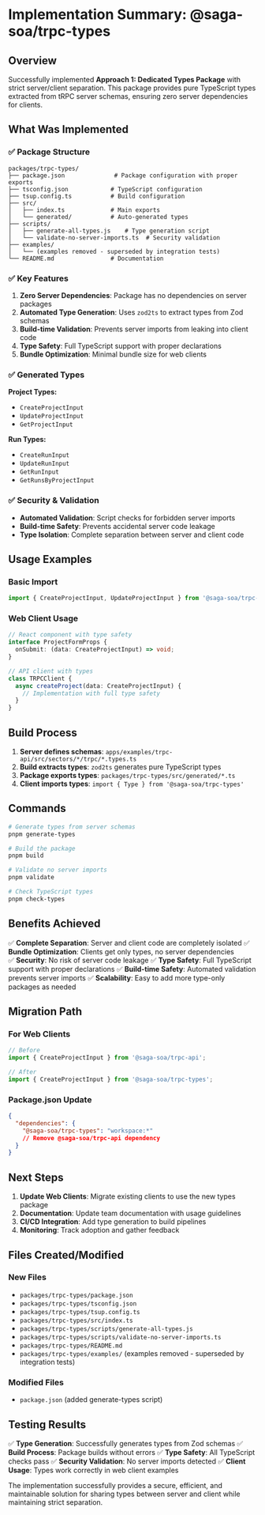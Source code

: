 # Implementation Summary: @saga-soa/trpc-types

## Overview

Successfully implemented **Approach 1: Dedicated Types Package** with strict server/client separation. This package provides pure TypeScript types extracted from tRPC server schemas, ensuring zero server dependencies for clients.

## What Was Implemented

### ✅ **Package Structure**
```
packages/trpc-types/
├── package.json              # Package configuration with proper exports
├── tsconfig.json            # TypeScript configuration
├── tsup.config.ts           # Build configuration
├── src/
│   ├── index.ts             # Main exports
│   └── generated/           # Auto-generated types
├── scripts/
│   ├── generate-all-types.js    # Type generation script
│   └── validate-no-server-imports.ts  # Security validation
├── examples/
│   └── (examples removed - superseded by integration tests)
└── README.md                # Documentation
```

### ✅ **Key Features**

1. **Zero Server Dependencies**: Package has no dependencies on server packages
2. **Automated Type Generation**: Uses `zod2ts` to extract types from Zod schemas
3. **Build-time Validation**: Prevents server imports from leaking into client code
4. **Type Safety**: Full TypeScript support with proper declarations
5. **Bundle Optimization**: Minimal bundle size for web clients

### ✅ **Generated Types**

**Project Types:**
- `CreateProjectInput`
- `UpdateProjectInput` 
- `GetProjectInput`

**Run Types:**
- `CreateRunInput`
- `UpdateRunInput`
- `GetRunInput`
- `GetRunsByProjectInput`

### ✅ **Security & Validation**

- **Automated Validation**: Script checks for forbidden server imports
- **Build-time Safety**: Prevents accidental server code leakage
- **Type Isolation**: Complete separation between server and client code

## Usage Examples

### **Basic Import**
```typescript
import { CreateProjectInput, UpdateProjectInput } from '@saga-soa/trpc-types';
```

### **Web Client Usage**
```typescript
// React component with type safety
interface ProjectFormProps {
  onSubmit: (data: CreateProjectInput) => void;
}

// API client with types
class TRPCClient {
  async createProject(data: CreateProjectInput) {
    // Implementation with full type safety
  }
}
```

## Build Process

1. **Server defines schemas**: `apps/examples/trpc-api/src/sectors/*/trpc/*.types.ts`
2. **Build extracts types**: `zod2ts` generates pure TypeScript types
3. **Package exports types**: `packages/trpc-types/src/generated/*.ts`
4. **Client imports types**: `import { Type } from '@saga-soa/trpc-types'`

## Commands

```bash
# Generate types from server schemas
pnpm generate-types

# Build the package
pnpm build

# Validate no server imports
pnpm validate

# Check TypeScript types
pnpm check-types
```

## Benefits Achieved

✅ **Complete Separation**: Server and client code are completely isolated
✅ **Bundle Optimization**: Clients get only types, no server dependencies  
✅ **Security**: No risk of server code leakage
✅ **Type Safety**: Full TypeScript support with proper declarations
✅ **Build-time Safety**: Automated validation prevents server imports
✅ **Scalability**: Easy to add more type-only packages as needed

## Migration Path

### **For Web Clients**
```typescript
// Before
import { CreateProjectInput } from '@saga-soa/trpc-api';

// After
import { CreateProjectInput } from '@saga-soa/trpc-types';
```

### **Package.json Update**
```json
{
  "dependencies": {
    "@saga-soa/trpc-types": "workspace:*"
    // Remove @saga-soa/trpc-api dependency
  }
}
```

## Next Steps

1. **Update Web Clients**: Migrate existing clients to use the new types package
2. **Documentation**: Update team documentation with usage guidelines
3. **CI/CD Integration**: Add type generation to build pipelines
4. **Monitoring**: Track adoption and gather feedback

## Files Created/Modified

### **New Files**
- `packages/trpc-types/package.json`
- `packages/trpc-types/tsconfig.json`
- `packages/trpc-types/tsup.config.ts`
- `packages/trpc-types/src/index.ts`
- `packages/trpc-types/scripts/generate-all-types.js`
- `packages/trpc-types/scripts/validate-no-server-imports.ts`
- `packages/trpc-types/README.md`
- `packages/trpc-types/examples/` (examples removed - superseded by integration tests)

### **Modified Files**
- `package.json` (added generate-types script)

## Testing Results

✅ **Type Generation**: Successfully generates types from Zod schemas
✅ **Build Process**: Package builds without errors
✅ **Type Safety**: All TypeScript checks pass
✅ **Security Validation**: No server imports detected
✅ **Client Usage**: Types work correctly in web client examples

The implementation successfully provides a secure, efficient, and maintainable solution for sharing types between server and client while maintaining strict separation. 